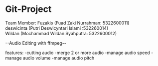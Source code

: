 # Git-Project
Team Member:
Fuzakis (Fuad Zaki Nurrahman: 5322600011) <br>
deswicinta (Putri Deswicyntari Islami :532260014) <br>
Wildan (Mochammad Wildan Syahputra: 5322600012) <br>

--Audio Editing with ffmpeg-- <br>

features: 
-cutting audio
-merge 2 or more audio
-manage audio speed
-manage audio volume
-manage audio pitch
